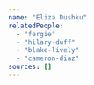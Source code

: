 ```yaml
---
name: "Eliza Dushku"
relatedPeople:
  - "fergie"
  - "hilary-duff"
  - "blake-lively"
  - "cameron-diaz"
sources: []
---
```


